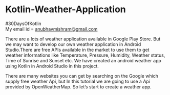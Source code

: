# Kotlin-Weather-Application
#30DaysOfKotlin <br>
My email id = anubhavmishram@gmail.com

There are a lots of weather application available in Google Play Store. But we may want to develop our own weather application in Android Studio.There are free APIs available in the market to use them to get weather informations like Temperature, Pressure, Humidity, Weather status, Time of Sunrise and Sunset etc. We have created an android weather app using Kotlin in Android Studio in this project.

There are many websites you can get by searching on the Google which supply free weather Api, but In this tutorial we are going to use a Api provided by OpenWeatherMap. So let’s start to create a weather app.

